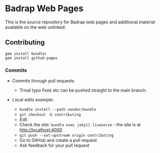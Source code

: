 # Badrap Web Pages

This is the source repository for Badrap web pages and additional material available on the web
unlinked.

## Contributing

```console
gem install bundler
gem install github-pages
```

### Commits

* Commits through pull requests
  * Trival typo fixes etc can be pushed straight to the main branch.

* Local edits example:
  * ```bundle install --path vendor/bundle```
  * ```git checkout -b contributing```
  * Edit
  * Check the site: ```bundle exec jekyll liveserve``` - the site is at <http://localhost:4000>
  * ```git push --set-upstream origin contributing```
  * Go to GitHub and create a pull request
  * Ask feedback for your pull request

